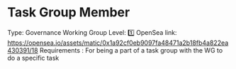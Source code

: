 # Task Group Member

Type: Governance Working Group
Level: 1️⃣
OpenSea link: https://opensea.io/assets/matic/0x1a92cf0eb9097fa48471a2b18fb4a822ea430391/18
Requirements : For being a part of a task group with the WG to do a specific task